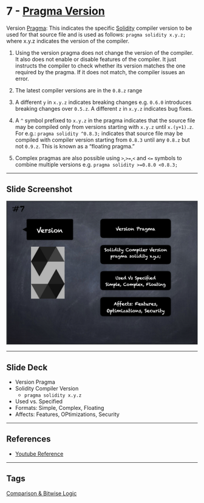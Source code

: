 # 7 - [Pragma Version](Pragma%20Version.md)
Version [Pragma](Pragma.md): This indicates the specific [Solidity](Solidity.md) compiler version to be used for that source file and is used as follows: `pragma solidity x.y.z;` where x.y.z indicates the version of the compiler.
    
1. Using the version pragma does not change the version of the compiler. It also does not enable or disable features of the compiler. It just instructs the compiler to check whether its version matches the one required by the pragma. If it does not match, the compiler issues an error.

2. The latest compiler versions are in the `0.8.z` range

3. A different `y` in `x.y.z` indicates breaking changes e.g. `0.6.0` introduces breaking changes over `0.5.z`. A different `z` in `x.y.z` indicates bug fixes.

4. A `^` symbol prefixed to `x.y.z` in the pragma indicates that the source file may be compiled only from versions starting with `x.y.z` until `x.(y+1).z`. For e.g.: `pragma solidity ^0.8.3;` indicates that source file may be compiled with compiler version starting from `0.8.3` until any `0.8.z` but not `0.9.z`. This is known as a “floating pragma.”

1. Complex pragmas are also possible using `>`,`>=`,`<` and `<=` symbols to combine multiple versions e.g. `pragma solidity >=0.8.0 <0.8.3;`

___
## Slide Screenshot
![007.png](../../images/solidity101/007.png)
___
## Slide Deck
- Version Pragma
- Solidity Compiler Version
	- `pragma solidity x.y.z`
- Used vs. Specified
- Formats: Simple, Complex, Floating
- Affects: Features, OPtimizations, Security
___
## References
- [Youtube Reference](https://youtu.be/5eLqFac5Tkg?t=610)
___
## Tags
[Comparison & Bitwise Logic](../1.%20Ethereum101/Comparison%20&%20Bitwise%20Logic.md)